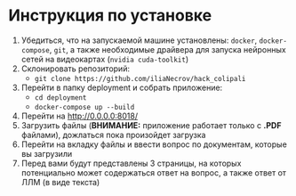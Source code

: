 # Инструкция по установке
1. Убедиться, что на запускаемой машине установлены: ```docker```, ```docker-compose```, ```git```, а также необходимые драйвера для запуска нейронных сетей на видеокартах (```nvidia cuda-toolkit```)
2. Склонировать репозиторий:
   - ```git clone https://github.com/iliaNecrov/hack_colipali```
3. Перейти в папку deployment и собрать приложение:
   - ```cd deployment```
   - ```docker-compose up --build```
4. Перейти на http://0.0.0.0:8018/
5. Загрузить файлы (**ВНИМАНИЕ:** приложение работает только с **.PDF** файлами), дожлаться пока произойдет загрузка
6. Перейти на вкладку файлы и ввести вопрос по документам, которые вы загрузили
7. Перед вами будут представлены 3 страницы, на которых потенциально может содержаться ответ на вопрос, а также ответ от ЛЛМ (в виде текста)
